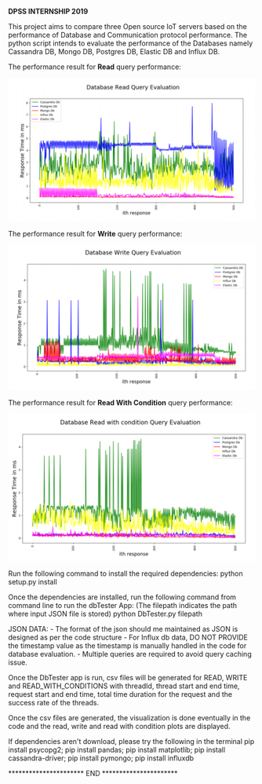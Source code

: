 **DPSS INTERNSHIP 2019**

This project aims to compare three Open source IoT servers based on the performance of Database
and Communication protocol performance.
The python script intends to evaluate the performance of the Databases namely Cassandra DB, Mongo DB,
Postgres DB, Elastic DB and Influx DB.

The performance result for **Read** query performance:

![ReadPlot](https://github.com/VishalSowrirajan/IotInternshipDBPerformanceTest/blob/master/DB%20Read.PNG)

The performance result for **Write** query performance:

![WritePlot](https://github.com/VishalSowrirajan/IotInternshipDBPerformanceTest/blob/master/Write%20Query.PNG)

The performance result for **Read With Condition** query performance:

![ReadWithConditionPlot](https://github.com/VishalSowrirajan/IotInternshipDBPerformanceTest/blob/master/Read%20With%20Condition%20Query.PNG)

Run the following command to install the required dependencies:
python setup.py install

Once the dependencies are installed, run the following command from command line to run the dbTester App:
(The filepath indicates the path where input JSON file is stored)
python DbTester.py filepath

JSON DATA:
    - The format of the json should me maintained as JSON is designed as per the code structure
    - For Influx db data, DO NOT PROVIDE the timestamp value as the timestamp is manually handled in the code for database evaluation.
    - Multiple queries are required to avoid query caching issue. 
    
Once the DbTester app is run, csv files will be generated for READ, WRITE and READ_WITH_CONDITIONS with threadId, thread start and
end time, request start and end time, total time duration for the request and the success rate of the threads.

Once the csv files are generated, the visualization is done eventually in the code 
and the read, write and read with condition plots are displayed.

If dependencies aren't download, please try the following in the terminal
pip install psycopg2;
pip install pandas;
pip install matplotlib;
pip install cassandra-driver;
pip install pymongo;
pip install influxdb

********************** END **********************


